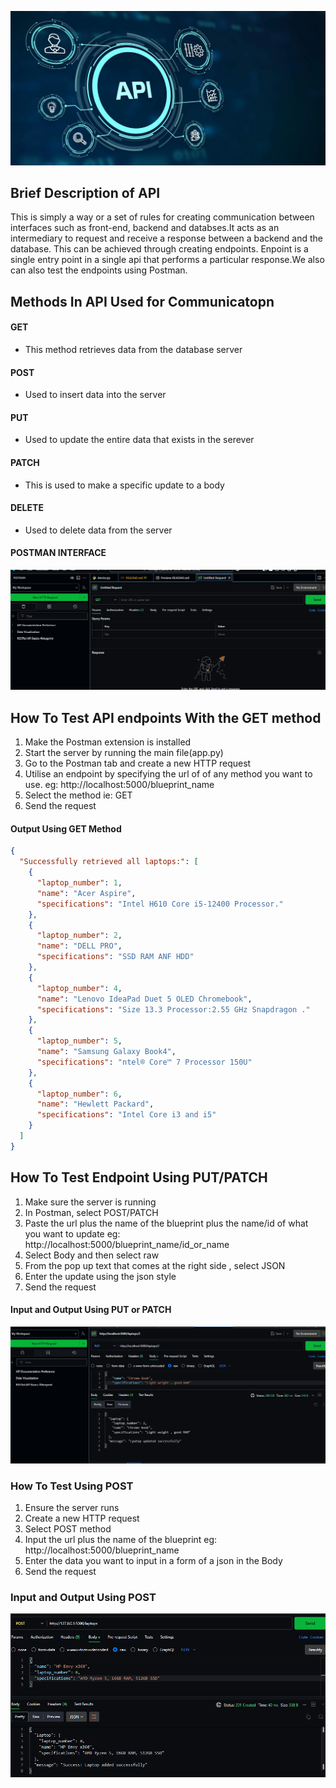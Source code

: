 ![Application Programming Interface](./pictures/API.webp)

## Brief Description of API
This is simply a way or a set of rules for creating communication between interfaces such as  front-end, backend and databses.It acts as an intermediary to request and receive a response between a backend and the database. This can be achieved through creating endpoints. Enpoint is a single entry point in a single
api that performs a particular response.We also can also test the endpoints using Postman.

## Methods In API Used for Communicatopn
#### GET
- This method retrieves data from the database server

#### POST
- Used to insert data into the server

#### PUT
- Used to update the entire data that exists in the serever

#### PATCH 
- This is used to make a specific update to a body

#### DELETE
- Used to delete data from the server 

#### POSTMAN INTERFACE

![Postman Interface](./pictures/postman.png)


## How To Test API endpoints With the GET method
1. Make the Postman extension is installed
2. Start the server by running the main file(app.py)
3. Go to the Postman tab and create a new HTTP request 
4. Utilise an endpoint by specifying the url of of any method you want to use. 
eg: http://localhost:5000/blueprint_name
5. Select the method ie: GET
6. Send the request

#### Output Using GET Method
```json
{
  "Successfully retrieved all laptops:": [
    {
      "laptop_number": 1, 
      "name": "Acer Aspire", 
      "specifications": "Intel H610 Core i5-12400 Processor."
    }, 
    {
      "laptop_number": 2, 
      "name": "DELL PRO", 
      "specifications": "SSD RAM ANF HDD"
    }, 
    {
      "laptop_number": 4, 
      "name": "Lenovo IdeaPad Duet 5 OLED Chromebook", 
      "specifications": "Size 13.3 Processor:2.55 GHz Snapdragon ."
    }, 
    {
      "laptop_number": 5, 
      "name": "Samsung Galaxy Book4", 
      "specifications": "ntel® Core™ 7 Processor 150U"
    }, 
    {
      "laptop_number": 6, 
      "name": "Hewlett Packard", 
      "specifications": "Intel Core i3 and i5"
    }
  ]
}
```
## How To Test Endpoint Using PUT/PATCH
1. Make sure the server is running
2. In Postman, select POST/PATCH 
3. Paste the url plus the name of the blueprint plus the name/id of what you want to update
eg:  http://localhost:5000/blueprint_name/id_or_name
4. Select Body and then select raw
5. From the pop up text that comes at the right side , select JSON
6. Enter the update using the json style
7. Send the request

#### Input and Output Using PUT or PATCH

![Put/Patch update](./pictures/patch.png)

### How To Test Using POST
1. Ensure the server runs
2. Create a new HTTP request
3. Select POST method
4. Input the url plus the name of the blueprint eg: http://localhost:5000/blueprint_name
5. Enter the data you want to input in a form of a json in the Body 
6. Send the request

### Input and Output Using POST
![POST request](./pictures/post.png)





